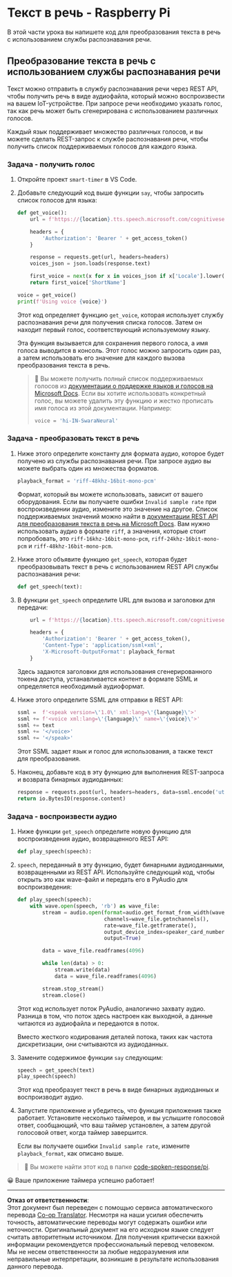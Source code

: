 <!--
CO_OP_TRANSLATOR_METADATA:
{
  "original_hash": "606f3af1c78e3741e48ce77c31cea626",
  "translation_date": "2025-08-27T00:12:25+00:00",
  "source_file": "6-consumer/lessons/3-spoken-feedback/pi-text-to-speech.md",
  "language_code": "ru"
}
-->
# Текст в речь - Raspberry Pi

В этой части урока вы напишете код для преобразования текста в речь с использованием службы распознавания речи.

## Преобразование текста в речь с использованием службы распознавания речи

Текст можно отправить в службу распознавания речи через REST API, чтобы получить речь в виде аудиофайла, который можно воспроизвести на вашем IoT-устройстве. При запросе речи необходимо указать голос, так как речь может быть сгенерирована с использованием различных голосов.

Каждый язык поддерживает множество различных голосов, и вы можете сделать REST-запрос к службе распознавания речи, чтобы получить список поддерживаемых голосов для каждого языка.

### Задача - получить голос

1. Откройте проект `smart-timer` в VS Code.

1. Добавьте следующий код выше функции `say`, чтобы запросить список голосов для языка:

    ```python
    def get_voice():
        url = f'https://{location}.tts.speech.microsoft.com/cognitiveservices/voices/list'
    
        headers = {
            'Authorization': 'Bearer ' + get_access_token()
        }
    
        response = requests.get(url, headers=headers)
        voices_json = json.loads(response.text)
    
        first_voice = next(x for x in voices_json if x['Locale'].lower() == language.lower() and x['VoiceType'] == 'Neural')
        return first_voice['ShortName']
    
    voice = get_voice()
    print(f'Using voice {voice}')
    ```

    Этот код определяет функцию `get_voice`, которая использует службу распознавания речи для получения списка голосов. Затем он находит первый голос, соответствующий используемому языку.

    Эта функция вызывается для сохранения первого голоса, а имя голоса выводится в консоль. Этот голос можно запросить один раз, а затем использовать его значение для каждого вызова преобразования текста в речь.

    > 💁 Вы можете получить полный список поддерживаемых голосов из [документации о поддержке языков и голосов на Microsoft Docs](https://docs.microsoft.com/azure/cognitive-services/speech-service/language-support?WT.mc_id=academic-17441-jabenn#text-to-speech). Если вы хотите использовать конкретный голос, вы можете удалить эту функцию и жестко прописать имя голоса из этой документации. Например:
    >
    > ```python
    > voice = 'hi-IN-SwaraNeural'
    > ```

### Задача - преобразовать текст в речь

1. Ниже этого определите константу для формата аудио, которое будет получено из службы распознавания речи. При запросе аудио вы можете выбрать один из множества форматов.

    ```python
    playback_format = 'riff-48khz-16bit-mono-pcm'
    ```

    Формат, который вы можете использовать, зависит от вашего оборудования. Если вы получаете ошибки `Invalid sample rate` при воспроизведении аудио, измените это значение на другое. Список поддерживаемых значений можно найти в [документации REST API для преобразования текста в речь на Microsoft Docs](https://docs.microsoft.com/azure/cognitive-services/speech-service/rest-text-to-speech?WT.mc_id=academic-17441-jabenn#audio-outputs). Вам нужно использовать аудио в формате `riff`, а значения, которые стоит попробовать, это `riff-16khz-16bit-mono-pcm`, `riff-24khz-16bit-mono-pcm` и `riff-48khz-16bit-mono-pcm`.

1. Ниже этого объявите функцию `get_speech`, которая будет преобразовывать текст в речь с использованием REST API службы распознавания речи:

    ```python
    def get_speech(text):
    ```

1. В функции `get_speech` определите URL для вызова и заголовки для передачи:

    ```python
        url = f'https://{location}.tts.speech.microsoft.com/cognitiveservices/v1'
    
        headers = {
            'Authorization': 'Bearer ' + get_access_token(),
            'Content-Type': 'application/ssml+xml',
            'X-Microsoft-OutputFormat': playback_format
        }
    ```

    Здесь задаются заголовки для использования сгенерированного токена доступа, устанавливается контент в формате SSML и определяется необходимый аудиоформат.

1. Ниже этого определите SSML для отправки в REST API:

    ```python
    ssml =  f'<speak version=\'1.0\' xml:lang=\'{language}\'>'
    ssml += f'<voice xml:lang=\'{language}\' name=\'{voice}\'>'
    ssml += text
    ssml += '</voice>'
    ssml += '</speak>'
    ```

    Этот SSML задает язык и голос для использования, а также текст для преобразования.

1. Наконец, добавьте код в эту функцию для выполнения REST-запроса и возврата бинарных аудиоданных:

    ```python
    response = requests.post(url, headers=headers, data=ssml.encode('utf-8'))
    return io.BytesIO(response.content)
    ```

### Задача - воспроизвести аудио

1. Ниже функции `get_speech` определите новую функцию для воспроизведения аудио, возвращенного REST API:

    ```python
    def play_speech(speech):
    ```

1. `speech`, переданный в эту функцию, будет бинарными аудиоданными, возвращенными из REST API. Используйте следующий код, чтобы открыть это как wave-файл и передать его в PyAudio для воспроизведения:

    ```python
    def play_speech(speech):
        with wave.open(speech, 'rb') as wave_file:
            stream = audio.open(format=audio.get_format_from_width(wave_file.getsampwidth()),
                                channels=wave_file.getnchannels(),
                                rate=wave_file.getframerate(),
                                output_device_index=speaker_card_number,
                                output=True)

            data = wave_file.readframes(4096)

            while len(data) > 0:
                stream.write(data)
                data = wave_file.readframes(4096)

            stream.stop_stream()
            stream.close()
    ```

    Этот код использует поток PyAudio, аналогично захвату аудио. Разница в том, что поток здесь настроен как выходной, а данные читаются из аудиофайла и передаются в поток.

    Вместо жесткого кодирования деталей потока, таких как частота дискретизации, они считываются из аудиоданных.

1. Замените содержимое функции `say` следующим:

    ```python
    speech = get_speech(text)
    play_speech(speech)
    ```

    Этот код преобразует текст в речь в виде бинарных аудиоданных и воспроизводит аудио.

1. Запустите приложение и убедитесь, что функция приложения также работает. Установите несколько таймеров, и вы услышите голосовой ответ, сообщающий, что ваш таймер установлен, а затем другой голосовой ответ, когда таймер завершится.

    Если вы получаете ошибки `Invalid sample rate`, измените `playback_format`, как описано выше.

> 💁 Вы можете найти этот код в папке [code-spoken-response/pi](../../../../../6-consumer/lessons/3-spoken-feedback/code-spoken-response/pi).

😀 Ваше приложение таймера успешно работает!

---

**Отказ от ответственности**:  
Этот документ был переведен с помощью сервиса автоматического перевода [Co-op Translator](https://github.com/Azure/co-op-translator). Несмотря на наши усилия обеспечить точность, автоматические переводы могут содержать ошибки или неточности. Оригинальный документ на его исходном языке следует считать авторитетным источником. Для получения критически важной информации рекомендуется профессиональный перевод человеком. Мы не несем ответственности за любые недоразумения или неправильные интерпретации, возникшие в результате использования данного перевода.